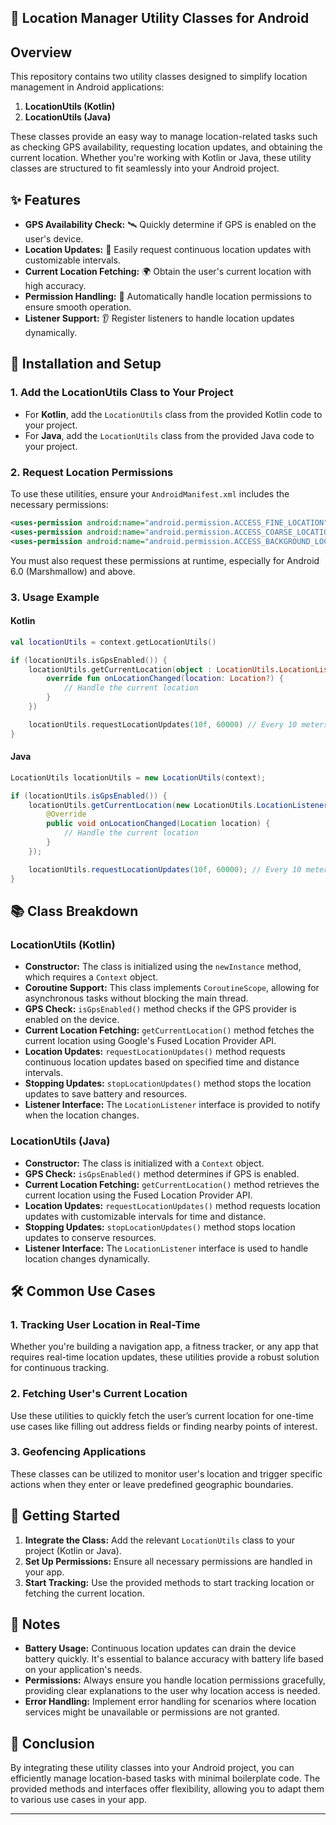 ## 📍 Location Manager Utility Classes for Android

## Overview

This repository contains two utility classes designed to simplify location management in Android applications:

1. **LocationUtils (Kotlin)**
2. **LocationUtils (Java)**

These classes provide an easy way to manage location-related tasks such as checking GPS availability, requesting location updates, and obtaining the current location. Whether you're working with Kotlin or Java, these utility classes are structured to fit seamlessly into your Android project.

## ✨ Features

- **GPS Availability Check:** 🛰️ Quickly determine if GPS is enabled on the user's device.
- **Location Updates:** 📡 Easily request continuous location updates with customizable intervals.
- **Current Location Fetching:** 🌍 Obtain the user's current location with high accuracy.
- **Permission Handling:** 🔐 Automatically handle location permissions to ensure smooth operation.
- **Listener Support:** 👂 Register listeners to handle location updates dynamically.

## 🔧 Installation and Setup

### 1. **Add the LocationUtils Class to Your Project**

- For **Kotlin**, add the `LocationUtils` class from the provided Kotlin code to your project.
- For **Java**, add the `LocationUtils` class from the provided Java code to your project.

### 2. **Request Location Permissions**

To use these utilities, ensure your `AndroidManifest.xml` includes the necessary permissions:

```xml
<uses-permission android:name="android.permission.ACCESS_FINE_LOCATION" />
<uses-permission android:name="android.permission.ACCESS_COARSE_LOCATION" />
<uses-permission android:name="android.permission.ACCESS_BACKGROUND_LOCATION" />
```

You must also request these permissions at runtime, especially for Android 6.0 (Marshmallow) and above.

### 3. **Usage Example**

#### Kotlin

```kotlin
val locationUtils = context.getLocationUtils()

if (locationUtils.isGpsEnabled()) {
    locationUtils.getCurrentLocation(object : LocationUtils.LocationListener {
        override fun onLocationChanged(location: Location?) {
            // Handle the current location
        }
    })

    locationUtils.requestLocationUpdates(10f, 60000) // Every 10 meters or 60 seconds
}
```

#### Java

```java
LocationUtils locationUtils = new LocationUtils(context);

if (locationUtils.isGpsEnabled()) {
    locationUtils.getCurrentLocation(new LocationUtils.LocationListener() {
        @Override
        public void onLocationChanged(Location location) {
            // Handle the current location
        }
    });

    locationUtils.requestLocationUpdates(10f, 60000); // Every 10 meters or 60 seconds
}
```

## 📚 Class Breakdown

### **LocationUtils (Kotlin)**

- **Constructor:** The class is initialized using the `newInstance` method, which requires a `Context` object.
- **Coroutine Support:** This class implements `CoroutineScope`, allowing for asynchronous tasks without blocking the main thread.
- **GPS Check:** `isGpsEnabled()` method checks if the GPS provider is enabled on the device.
- **Current Location Fetching:** `getCurrentLocation()` method fetches the current location using Google's Fused Location Provider API.
- **Location Updates:** `requestLocationUpdates()` method requests continuous location updates based on specified time and distance intervals.
- **Stopping Updates:** `stopLocationUpdates()` method stops the location updates to save battery and resources.
- **Listener Interface:** The `LocationListener` interface is provided to notify when the location changes.

### **LocationUtils (Java)**

- **Constructor:** The class is initialized with a `Context` object.
- **GPS Check:** `isGpsEnabled()` method determines if GPS is enabled.
- **Current Location Fetching:** `getCurrentLocation()` method retrieves the current location using the Fused Location Provider API.
- **Location Updates:** `requestLocationUpdates()` method requests location updates with customizable intervals for time and distance.
- **Stopping Updates:** `stopLocationUpdates()` method stops location updates to conserve resources.
- **Listener Interface:** The `LocationListener` interface is used to handle location changes dynamically.

## 🛠️ Common Use Cases

### 1. **Tracking User Location in Real-Time**

Whether you're building a navigation app, a fitness tracker, or any app that requires real-time location updates, these utilities provide a robust solution for continuous tracking.

### 2. **Fetching User's Current Location**

Use these utilities to quickly fetch the user’s current location for one-time use cases like filling out address fields or finding nearby points of interest.

### 3. **Geofencing Applications**

These classes can be utilized to monitor user's location and trigger specific actions when they enter or leave predefined geographic boundaries.

## 🚀 Getting Started

1. **Integrate the Class:** Add the relevant `LocationUtils` class to your project (Kotlin or Java).
2. **Set Up Permissions:** Ensure all necessary permissions are handled in your app.
3. **Start Tracking:** Use the provided methods to start tracking location or fetching the current location.

## 📝 Notes

- **Battery Usage:** Continuous location updates can drain the device battery quickly. It's essential to balance accuracy with battery life based on your application's needs.
- **Permissions:** Always ensure you handle location permissions gracefully, providing clear explanations to the user why location access is needed.
- **Error Handling:** Implement error handling for scenarios where location services might be unavailable or permissions are not granted.

## 📱 Conclusion

By integrating these utility classes into your Android project, you can efficiently manage location-based tasks with minimal boilerplate code. The provided methods and interfaces offer flexibility, allowing you to adapt them to various use cases in your app.

---